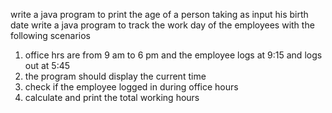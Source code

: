write a java program to print the age of a person taking as input his birth date
write a java program to track the work day of the employees with the following scenarios
1. office hrs are from 9 am to 6 pm and the employee logs at 9:15 and logs out at 5:45
2. the program should display the current time 
3. check if the employee logged in during office hours 
4. calculate and print the total working hours 